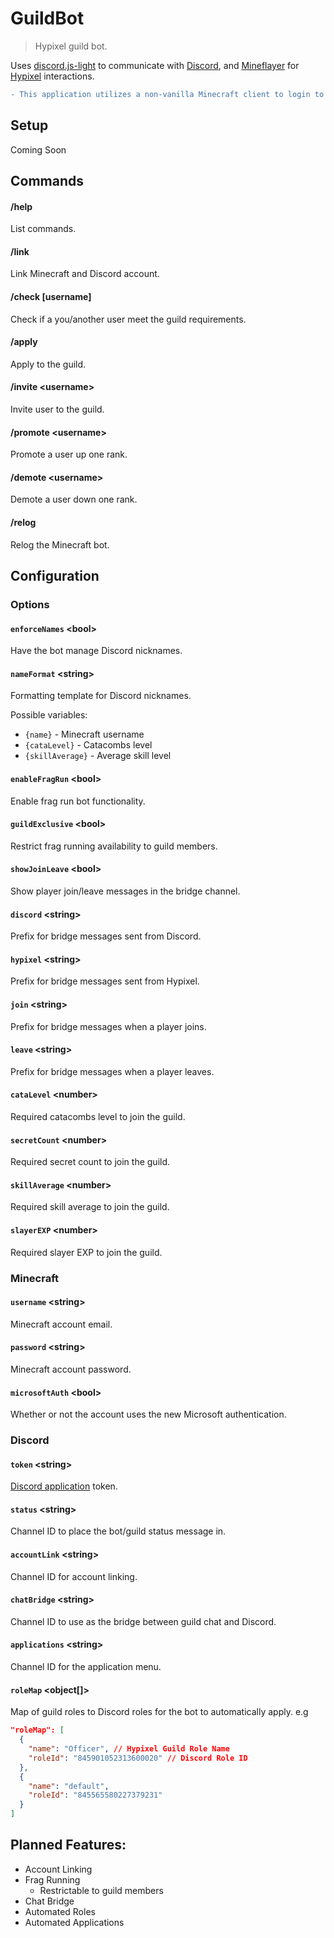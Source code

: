 # GuildBot

> Hypixel guild bot.

Uses [discord.js-light](https://github.com/timotejroiko/discord.js-light) to communicate with [Discord](https://discord.com), and [Mineflayer](https://github.com/PrismarineJS/mineflayer) for [Hypixel](https://hypixel.net/) interactions.

```diff
- This application utilizes a non-vanilla Minecraft client to login to Hypixel, which could result in your Minecraft account being banned. Use at your own risk. -
```

## Setup
Coming Soon

## Commands

#### /help
List commands.

#### /link <username>
Link Minecraft and Discord account.

#### /check [username]
Check if a you/another user meet the guild requirements.

#### /apply
Apply to the guild.

#### /invite \<username\>
Invite user to the guild.

#### /promote \<username\>
Promote a user up one rank.

#### /demote \<username\>
Demote a user down one rank.

#### /relog
Relog the Minecraft bot.

## Configuration

### Options

#### `enforceNames` \<bool\>
Have the bot manage Discord nicknames.

#### `nameFormat` \<string\>
Formatting template for Discord nicknames.

Possible variables:
- `{name}` - Minecraft username
- `{cataLevel}` - Catacombs level
- `{skillAverage}` - Average skill level

#### `enableFragRun` \<bool\>
Enable frag run bot functionality.

#### `guildExclusive` \<bool\>
Restrict frag running availability to guild members.

#### `showJoinLeave` \<bool\>
Show player join/leave messages in the bridge channel.

#### `discord` \<string\>
Prefix for bridge messages sent from Discord.

#### `hypixel` \<string\>
Prefix for bridge messages sent from Hypixel.

#### `join` \<string\>
Prefix for bridge messages when a player joins.

#### `leave` \<string\>
Prefix for bridge messages when a player leaves.

#### `cataLevel` \<number\>
Required catacombs level to join the guild.

#### `secretCount` \<number\>
Required secret count to join the guild.

#### `skillAverage` \<number\>
Required skill average to join the guild.

#### `slayerEXP` \<number\>
Required slayer EXP to join the guild.

### Minecraft

#### `username` \<string\>
Minecraft account email.

#### `password` \<string\>
Minecraft account password.

#### `microsoftAuth` \<bool\>
Whether or not the account uses the new Microsoft authentication.

### Discord

#### `token` \<string\>
[Discord application](https://discord.com/developers/applications) token.

#### `status` \<string\>
Channel ID to place the bot/guild status message in.

#### `accountLink` \<string\>
Channel ID for account linking.

#### `chatBridge` \<string\>
Channel ID to use as the bridge between guild chat and Discord.

#### `applications` \<string\>
Channel ID for the application menu.

#### `roleMap` \<object[]\>
Map of guild roles to Discord roles for the bot to automatically apply. e.g

```json
"roleMap": [
  {
    "name": "Officer", // Hypixel Guild Role Name
    "roleId": "845901052313600020" // Discord Role ID
  },
  {
    "name": "default",
    "roleId": "845565580227379231"
  }
]
```

## Planned Features:
- Account Linking
- Frag Running
  - Restrictable to guild members
- Chat Bridge
- Automated Roles
- Automated Applications

